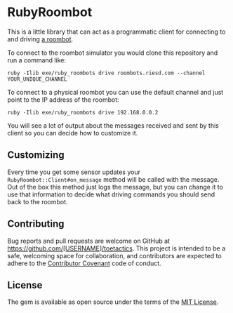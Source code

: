 # RubyRoombot

This is a little library that can act as a programmatic client for connecting to and driving [a roombot](http://roombots.riesd.com/).

To connect to the roombot simulator you would clone this repository and run a command like:

```
ruby -Ilib exe/ruby_roombots drive roombots.riesd.com --channel YOUR_UNIQUE_CHANNEL
```

To connect to a physical roombot you can use the default channel and just point to the IP address of the roombot:

```
ruby -Ilib exe/ruby_roombots drive 192.168.0.0.2
```

You will see a lot of output about the messages received and sent by this client so you can decide how to customize it.

## Customizing

Every time you get some sensor updates your `RubyRoombot::Client#on_message` method will be called with the message. Out of the box this method just logs the message, but you can change it to use that information to decide what driving commands you should send back to the roombot.

## Contributing

Bug reports and pull requests are welcome on GitHub at https://github.com/[USERNAME]/toetactics. This project is intended to be a safe, welcoming space for collaboration, and contributors are expected to adhere to the [Contributor Covenant](contributor-covenant.org) code of conduct.


## License

The gem is available as open source under the terms of the [MIT License](http://opensource.org/licenses/MIT).

